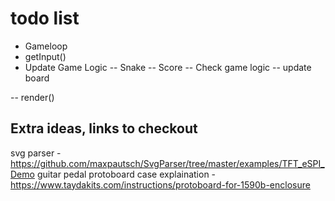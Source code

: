 # todo list

- Gameloop
- getInput() 
- Update Game Logic
-- Snake
-- Score
-- Check game logic
-- update board

-- render()

## Extra ideas, links to checkout
svg parser - https://github.com/maxpautsch/SvgParser/tree/master/examples/TFT_eSPI_Demo
guitar pedal protoboard case explaination - https://www.taydakits.com/instructions/protoboard-for-1590b-enclosure